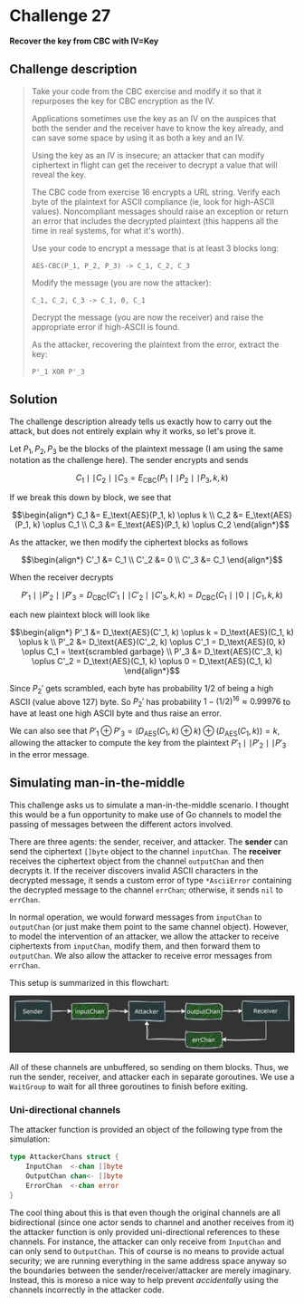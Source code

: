 # Challenge 27

**Recover the key from CBC with IV=Key**

## Challenge description

> Take your code from the CBC exercise and modify it so that it repurposes the key for CBC encryption as the IV.
> 
> Applications sometimes use the key as an IV on the auspices that both the sender and the receiver have to know the key already, and can save some space by using it as both a key and an IV.
> 
> Using the key as an IV is insecure; an attacker that can modify ciphertext in flight can get the receiver to decrypt a value that will reveal the key.
> 
> The CBC code from exercise 16 encrypts a URL string. Verify each byte of the plaintext for ASCII compliance (ie, look for high-ASCII values). Noncompliant messages should raise an exception or return an error that includes the decrypted plaintext (this happens all the time in real systems, for what it's worth).
> 
> Use your code to encrypt a message that is at least 3 blocks long:
> 
> ```
> AES-CBC(P_1, P_2, P_3) -> C_1, C_2, C_3
> ```
>
> Modify the message (you are now the attacker):
> 
> ```
> C_1, C_2, C_3 -> C_1, 0, C_1
> ```
>
> Decrypt the message (you are now the receiver) and raise the appropriate error if high-ASCII is found.
> 
> As the attacker, recovering the plaintext from the error, extract the key:
> 
> ```
> P'_1 XOR P'_3
> ```
>

## Solution

The challenge description already tells us exactly how to carry out the attack, but does not entirely explain why it works, so let's prove it.

Let $P_1, P_2, P_3$ be the blocks of the plaintext message (I am using the same notation as the challenge here). The sender encrypts and sends

```math
C_1 \mid\mid C_2 \mid\mid C_3 = E_\text{CBC}(P_1 \mid\mid P_2 \mid\mid P_3, k, k)
```

If we break this down by block, we see that

```math
\begin{align*}
C_1 &= E_\text{AES}(P_1, k) \oplus k \\
C_2 &= E_\text{AES}(P_1, k) \oplus C_1 \\
C_3 &= E_\text{AES}(P_1, k) \oplus C_2
\end{align*}
```

As the attacker, we then modify the ciphertext blocks as follows

```math
\begin{align*}
C'_1 &= C_1 \\
C'_2 &= 0 \\
C'_3 &= C_1
\end{align*}
```

When the receiver decrypts

```math
P'_1 \mid\mid P'_2 \mid\mid P'_3 = D_\text{CBC}(C'_1 \mid\mid C'_2 \mid\mid C'_3, k, k) = D_\text{CBC}(C_1 \mid\mid 0 \mid\mid C_1, k, k)
```

each new plaintext block will look like

```math
\begin{align*}
P'_1 &= D_\text{AES}(C'_1, k) \oplus k = D_\text{AES}(C_1, k) \oplus k \\
P'_2 &= D_\text{AES}(C'_2, k) \oplus C'_1 = D_\text{AES}(0, k) \oplus C_1 = \text{scrambled garbage} \\
P'_3 &= D_\text{AES}(C'_3, k) \oplus C'_2 = D_\text{AES}(C_1, k) \oplus 0 = D_\text{AES}(C_1, k)
\end{align*}
```

Since $P_2'$ gets scrambled, each byte has probability $1/2$ of being a high ASCII (value above 127) byte. So $P_2'$ has probability $1 - (1/2)^{16} \approx 0.99976$ to have at least one high ASCII byte and thus raise an error.

We can also see that $`P'_1 \oplus P'_3 = (D_\text{AES}(C_1, k) \oplus k) \oplus (D_\text{AES}(C_1, k)) = k`$, allowing the attacker to compute the key from the plaintext $`P'_1 \mid\mid P'_2 \mid\mid P'_3`$ in the error message.

## Simulating man-in-the-middle

This challenge asks us to simulate a man-in-the-middle scenario. I thought this would be a fun opportunity to make use of Go channels to model the passing of messages between the different actors involved.

There are three agents: the sender, receiver, and attacker. The **sender** can send the ciphertext `[]byte` object to the channel `inputChan`. The **receiver** receives the ciphertext object from the channel `outputChan` and then decrypts it. If the receiver discovers invalid ASCII characters in the decrypted message, it sends a custom error of type `*AsciiError` containing the decrypted message to the channel `errChan`; otherwise, it sends `nil` to `errChan`.

In normal operation, we would forward messages from `inputChan` to `outputChan` (or just make them point to the same channel object). However, to model the intervention of an attacker, we allow the attacker to receive ciphertexts from `inputChan`, modify them, and then forward them to `outputChan`. We also allow the attacker to receive error messages from `errChan`.

This setup is summarized in this flowchart:

![](ch27.png)

All of these channels are unbuffered, so sending on them blocks. Thus, we run the sender, receiver, and attacker each in separate goroutines. We use a `WaitGroup` to wait for all three goroutines to finish before exiting.

### Uni-directional channels

The attacker function is provided an object of the following type from the simulation:

```go
type AttackerChans struct {
	InputChan  <-chan []byte
	OutputChan chan<- []byte
	ErrorChan  <-chan error
}
```

The cool thing about this is that even though the original channels are all bidirectional (since one actor sends to channel and another receives from it) the attacker function is only provided uni-directional references to these channels. For instance, the attacker can only receive from `InputChan` and can only send to `OutputChan`. This of course is no means to provide actual security; we are running everything in the same address space anyway so the boundaries between the sender/receiver/attacker are merely imaginary. Instead, this is moreso a nice way to help prevent _accidentally_ using the channels incorrectly in the attacker code.
